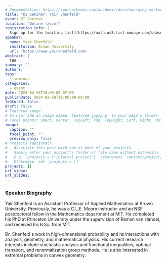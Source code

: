 ```yaml
---
# Documentation: https://sourcethemes.com/academic/docs/managing-content/
title: "KI Seminar: Yair Shenfeld"
event: KI Seminar
location: "Online (zoom)"
registration_info: |
  Sign up for the [mailing list](https://math.us8.list-manage.com/subscribe/post?u=c9cc3beec9fa57d7299ac161c&id=845fe9abdc) to receive the connection details
speaker:
  name: Yair Shenfeld
  institution: Brown University
  url: 'https://www.yairshenfeld.com/'
abstract: |
  TBA
summary: ""
authors: 
tags:
  - seminar
categories:
  - event
date: 2024-04-04T10:00:00-07:00
publishDate: 2024-02-08T10:00:00-08:00
featured: false
draft: false
# Featured image
# To use, add an image named `featured.jpg/png` to your page's folder.
# Focal points: Smart, Center, TopLeft, Top, TopRight, Left, Right, BottomLeft, Bottom, BottomRight.
image:
  caption: ""
  focal_point: ""
  preview_only: false
# Projects (optional).
#   Associate this post with one or more of your projects.
#   Simply enter your project's folder or file name without extension.
#   E.g. `projects = ["internal-project"]` references `content/project/deep-learning/index.md`.
#   Otherwise, set `projects = []`.
projects: []
url_video:
url_slides:
---
```

### Speaker Biography
Yair Shenfeld is an Assistant Professor of Applied Mathematics at Brown
University.  Previously, he was a C.L.E. Moore instructor and an NSF
postdoctoral fellow in the Mathematics department at MIT. He completed his PhD
at Princeton University under the supervision of Ramon van Handel, and received
his B.Sc. from MIT. 

Dr. Shenfeld's work in high-dimensional probability and its interactions with
analysis, geometry, and mathematical physics. His current research interests
include stochastic analysis and functional inequalities, optimal  transport, and
renormalization group methods. He is also interested in extremal problems in
convex geometry.
